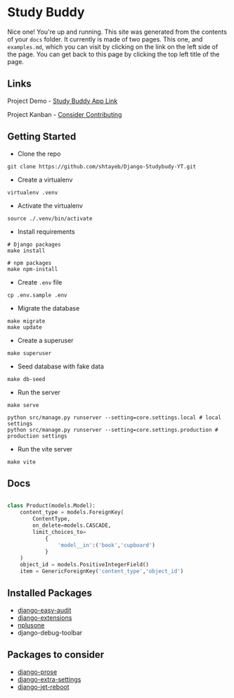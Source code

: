 Study Buddy
=============

Nice one! You're up and running. This site was generated from the contents of your `docs` folder. It
currently is made of two pages. This one, and `examples.md`, which you can visit by clicking on the
link on the left side of the page. You can get back to this page by clicking the top left title of
the page.

## Links

Project Demo - [Study Buddy App Link](https://study-buddy-app.up.railway.app/)

Project Kanban - [Consider Contributing](https://github.com/users/shtayeb/projects/1)

## Getting Started

- Clone the repo

```shell
git clone https://github.com/shtayeb/Django-Studybudy-YT.git
```

- Create a virtualenv

```shell
virtualenv .venv
```

- Activate the virtualenv

```shell
source ./.venv/bin/activate
```

- Install requirements

```shell
# Django packages
make install

# npm packages
make npm-install
```

- Create `.env` file

```shell
cp .env.sample .env
```

- Migrate the database

```shell
make migrate
make update
```

- Create a superuser

```shell
make superuser
```

- Seed database with fake data

```shell
make db-seed
```

- Run the server

```shell
make serve
```

```shell
python src/manage.py runserver --setting=core.settings.local # local settings
python src/manage.py runserver --setting=core.settings.production # production settings
```

- Run the vite server

```shell
make vite
```

## Docs

```python

class Product(models.Model):
    content_type = models.ForeignKey(
        ContentType,
        on_delete=models.CASCADE,
        limit_choices_to=
            {
                'model__in':('book','cupboard')
            }
    )
    object_id = models.PositiveIntegerField()
    item = GenericForeignKey('content_type','object_id')

```

## Installed Packages

- [django-easy-audit](https://github.com/soynatan/django-easy-audit)
- [django-extensions](https://github.com/django-extensions/django-extensions)
- [nplusone](https://github.com/jmcarp/nplusone)
- django-debug-toolbar

## Packages to consider

- [django-prose](https://github.com/withlogicco/django-prose)
- [django-extra-settings](https://github.com/fabiocaccamo/django-extra-settings)
- [django-jet-reboot](https://github.com/assem-ch/django-jet-reboot)

